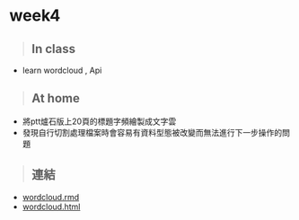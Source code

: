 # week4
>## In class
* learn wordcloud , Api

>## At home
* 將ptt爐石版上20頁的標題字頻繪製成文字雲 
* 發現自行切割處理檔案時會容易有資料型態被改變而無法進行下一步操作的問題

>## 連結
* [wordcloud.rmd](http://CSX_code/week--4/wordcloud.rmd)
* [wordcloud.html](http://www.w3.org/1999/xhtml)
